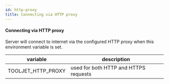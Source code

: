 ```yaml
---
id: http-proxy
title: Connecting via HTTP proxy
---
```


#### Connecting via HTTP proxy

Server will connect to internet via the configured HTTP proxy when this environment variable is set.

| variable                | description                           |
| ----------------------- | ------------------------------------- |
| TOOLJET_HTTP_PROXY      | used for both HTTP and HTTPS requests |
